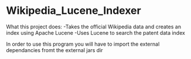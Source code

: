 Wikipedia_Lucene_Indexer
========================

What this project does:
  -Takes the official Wikipedia data and creates an index using Apache Lucene
  -Uses Lucene to search the patent data index 

In order to use this program you will have to import the external dependancies fromt the external jars dir
